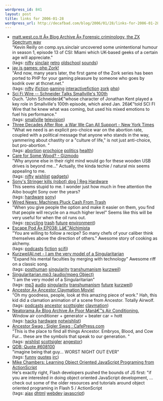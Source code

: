 ```yaml
--- 
wordpress_id: 841
layout: post
title: links for 2006-01-28
wordpress_url: http://decafbad.com/blog/2006/01/28/links-for-2006-01-28
---
```

<ul class="delicious">
	<li>
		<div class="delicious-link"><a href="http://matt.west.co.tt/spectrum/csi-miami/">matt.west.co.tt Â» Blog Archive Â» Forensic criminology, the ZX Spectrum way</a></div>
		<div class="delicious-extended">"Kevin Reilly on comp.sys.sinclair uncovered some unintentional humour in season 1, episode 13 of CSI: Miami which UK-based geeks of a certain age will appreciate."</div>
		<div class="delicious-tags">(tags: <a href="http://del.icio.us/deusx/nifty">nifty</a> <a href="http://del.icio.us/deusx/sinclair">sinclair</a> <a href="http://del.icio.us/deusx/retro">retro</a> <a href="http://del.icio.us/deusx/oldschool">oldschool</a> <a href="http://del.icio.us/deusx/sounds">sounds</a>)</div>
	</li>
	<li>
		<div class="delicious-link"><a href="http://jayisgames.com/archives/2006/01/php_zork.php">jay is games: php Zork!</a></div>
		<div class="delicious-extended">"And now, many years later, the first game of the Zork series has been ported to PHP for your gaming pleasure by someone who goes by kodrik over at thcnet.net."</div>
		<div class="delicious-tags">(tags: <a href="http://del.icio.us/deusx/nifty">nifty</a> <a href="http://del.icio.us/deusx/ifiction">ifiction</a> <a href="http://del.icio.us/deusx/gaming">gaming</a> <a href="http://del.icio.us/deusx/interactivefiction">interactivefiction</a> <a href="http://del.icio.us/deusx/zork">zork</a> <a href="http://del.icio.us/deusx/php">php</a>)</div>
	</li>
	<li>
		<div class="delicious-link"><a href="http://www.scifi.com/scifiwire/index.php?id=34364">Sci Fi Wire -- Schneider Talks Smallville's 100th</a></div>
		<div class="delicious-extended">Ouch.  "John Schneiderâ€”whose character of Jonathan Kent played a key role in Smallville's 100th episode, which aired Jan. 26â€”told SCI FI Wire that he knew what was coming, but used his mixed emotions to fuel his performance."</div>
		<div class="delicious-tags">(tags: <a href="http://del.icio.us/deusx/smallville">smallville</a> <a href="http://del.icio.us/deusx/television">television</a>)</div>
	</li>
	<li>
		<div class="delicious-link"><a href="http://www.nytimes.com/2006/01/22/opinion/22saletan.html?ei=5090&en=226e8bc4245f24a5&ex=1295586000&partner=rssuserland&emc=rss&pagewanted=all">Three Decades After Roe, a War We Can All Support - New York Times</a></div>
		<div class="delicious-extended">"What we need is an explicit pro-choice war on the abortion rate, coupled with a political message that anyone who stands in the way, yammering about chastity or a "culture of life," is not just anti-choice, but pro-abortion. "</div>
		<div class="delicious-tags">(tags: <a href="http://del.icio.us/deusx/abortion">abortion</a> <a href="http://del.icio.us/deusx/prochoice">prochoice</a> <a href="http://del.icio.us/deusx/politics">politics</a> <a href="http://del.icio.us/deusx/health">health</a>)</div>
	</li>
	<li>
		<div class="delicious-link"><a href="http://us.gizmodo.com/gadgets/portable-media/care-for-some-wood-150627.php">Care for Some Wood? - Gizmodo</a></div>
		<div class="delicious-extended">"Why anyone else in their right mind would go for these wooden USB drives is beyond me..." Actually, the kinda techie / natural mix seems appealing to me.</div>
		<div class="delicious-tags">(tags: <a href="http://del.icio.us/deusx/nifty">nifty</a> <a href="http://del.icio.us/deusx/wishlist">wishlist</a> <a href="http://del.icio.us/deusx/gadgets">gadgets</a>)</div>
	</li>
	<li>
		<div class="delicious-link"><a href="http://www.reghardware.co.uk/2006/01/27/sony_kills_off_aibo/">Sony's Stringer kills (robot) dog | Reg Hardware</a></div>
		<div class="delicious-extended">This seems stupid to me.  I wonder just how much in free attention the Aibo bought Sony over the years?</div>
		<div class="delicious-tags">(tags: <a href="http://del.icio.us/deusx/hardware">hardware</a> <a href="http://del.icio.us/deusx/sony">sony</a>)</div>
	</li>
	<li>
		<div class="delicious-link"><a href="http://www.wired.com/news/technology/0,70078-0.html?tw=rss.technology">Wired News: Machines Pluck Cash From Trash</a></div>
		<div class="delicious-extended">"When you give people the option and make it easier on them, you find that people will recycle on a much higher level"  Seems like this will be very useful for when the oil runs out.</div>
		<div class="delicious-tags">(tags: <a href="http://del.icio.us/deusx/recycling">recycling</a> <a href="http://del.icio.us/deusx/trash">trash</a> <a href="http://del.icio.us/deusx/future">future</a> <a href="http://del.icio.us/deusx/environment">environment</a>)</div>
	</li>
	<li>
		<div class="delicious-link"><a href="http://www.escapepod.org/2006/01/25/ep038-lalchimista/">Escape Pod Â» EP038: Lâ€™Alchimista</a></div>
		<div class="delicious-extended">"You are willing to follow a recipe? So many chefs of your caliber think themselves above the direction of others."  Awesome story of cooking as alchemy.</div>
		<div class="delicious-tags">(tags: <a href="http://del.icio.us/deusx/podcasts">podcasts</a> <a href="http://del.icio.us/deusx/fiction">fiction</a> <a href="http://del.icio.us/deusx/scifi">scifi</a>)</div>
	</li>
	<li>
		<div class="delicious-link"><a href="http://www.kurzweilai.net/meme/frame.html?main=/articles/art0626.html">KurzweilAI.net - I am the very model of a Singularitarian</a></div>
		<div class="delicious-extended">"Expand his mental faculties by merging with technology"  Awesome riff on a classic song.</div>
		<div class="delicious-tags">(tags: <a href="http://del.icio.us/deusx/posthuman">posthuman</a> <a href="http://del.icio.us/deusx/singularity">singularity</a> <a href="http://del.icio.us/deusx/transhumanism">transhumanism</a> <a href="http://del.icio.us/deusx/kurzweil">kurzweil</a>)</div>
	</li>
	<li>
		<div class="delicious-link"><a href="http://transhumanism.org/resources/Singularitarian.mp3">Singularitarian.mp3 (audio/mpeg Object)</a></div>
		<div class="delicious-extended">"I am the very model of a Singularitarian"</div>
		<div class="delicious-tags">(tags: <a href="http://del.icio.us/deusx/mp3">mp3</a> <a href="http://del.icio.us/deusx/audio">audio</a> <a href="http://del.icio.us/deusx/singularity">singularity</a> <a href="http://del.icio.us/deusx/transhumanism">transhumanism</a> <a href="http://del.icio.us/deusx/future">future</a> <a href="http://del.icio.us/deusx/kurzweil">kurzweil</a>)</div>
	</li>
	<li>
		<div class="delicious-link"><a href="http://scottsigler.podshow.com/2006/01/25/ancestor-claymation-movie/">Ancestor Â» Ancestor Claymation Movie!</a></div>
		<div class="delicious-extended">"Oh my goodness, people, look at this amazing piece of work."  Hah, this kid did a clamation animation of a scene from Ancestor.  Totally Airwolf.</div>
		<div class="delicious-tags">(tags: <a href="http://del.icio.us/deusx/podcasts">podcasts</a> <a href="http://del.icio.us/deusx/ancestor">ancestor</a> <a href="http://del.icio.us/deusx/scottsigler">scottsigler</a> <a href="http://del.icio.us/deusx/claymation">claymation</a>)</div>
	</li>
	<li>
		<div class="delicious-link"><a href="http://www.neatorama.com/2005/12/27/poor-mans-air-conditioning/">Neatorama Â» Blog Archive Â» Poor Manâ€™s Air Conditioning.</a></div>
		<div class="delicious-extended">Window air conditioner + generator + beater car = hott</div>
		<div class="delicious-tags">(tags: <a href="http://del.icio.us/deusx/hacks">hacks</a> <a href="http://del.icio.us/deusx/hardware">hardware</a> <a href="http://del.icio.us/deusx/notwishlist">notwishlist</a>)</div>
	</li>
	<li>
		<div class="delicious-link"><a href="http://www.cafepress.com/scottsigler/935883">Ancestor Swag : Sigler Swag : CafePress.com</a></div>
		<div class="delicious-extended">"This is the place to find all things Ancestor. Embryos, Blood, and Cow Fur... these are the symbols that speak to our generation. "</div>
		<div class="delicious-tags">(tags: <a href="http://del.icio.us/deusx/wishlist">wishlist</a> <a href="http://del.icio.us/deusx/scottsigler">scottsigler</a> <a href="http://del.icio.us/deusx/angestor">angestor</a>)</div>
	</li>
	<li>
		<div class="delicious-link"><a href="http://bash.org/?608100">QDB: Quote #608100</a></div>
		<div class="delicious-extended">"imagine being that guy... WORST NIGHT OUT EVER"</div>
		<div class="delicious-tags">(tags: <a href="http://del.icio.us/deusx/funny">funny</a> <a href="http://del.icio.us/deusx/quotes">quotes</a> <a href="http://del.icio.us/deusx/irc">irc</a>)</div>
	</li>
	<li>
		<div class="delicious-link"><a href="http://weblogs.macromedia.com/mesh/archives/2006/01/learning_object_1.cfm">Mike Chambers: Learning Object Oriented JavaScript Programing from ActionScript</a></div>
		<div class="delicious-extended">He's exactly right, Flash developers pushed the bounds of JS first: "if you are interested in doing object oriented JavaScript development, ... check out some of the older resources and tutorials around object oriented programing in Flash 5 / ActionScript</div>
		<div class="delicious-tags">(tags: <a href="http://del.icio.us/deusx/ajax">ajax</a> <a href="http://del.icio.us/deusx/dhtml">dhtml</a> <a href="http://del.icio.us/deusx/webdev">webdev</a> <a href="http://del.icio.us/deusx/javascript">javascript</a>)</div>
	</li>
</ul>
